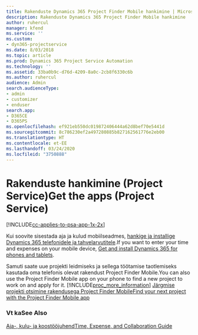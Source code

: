 ```yaml
---
title: Rakenduste Dynamics 365 Project Finder Mobile hankimine | MicrosoftDocs
description: Rakenduste Dynamics 365 Project Finder Mobile hankimine
author: ruhercul
manager: kfend
ms.service: ''
ms.custom:
- dyn365-projectservice
ms.date: 8/03/2018
ms.topic: article
ms.prod: Dynamics 365 Project Service Automation
ms.technology: ''
ms.assetid: 33ba0b9c-d76d-4209-8a0c-2cb8f6330c6b
ms.author: ruhercul
audience: Admin
search.audienceType:
- admin
- customizer
- enduser
search.app:
- D365CE
- D365PS
ms.openlocfilehash: ef921eb550dc019872406444a62d8bef70e5441d
ms.sourcegitcommit: 8c786230ef2a497280885b827162561776e2eb00
ms.translationtype: HT
ms.contentlocale: et-EE
ms.lasthandoff: 03/24/2020
ms.locfileid: "3750888"
---
```

# <a name="get-the-apps-project-service"></a><span data-ttu-id="c0277-103">Rakenduste hankimine (Project Service)</span><span class="sxs-lookup"><span data-stu-id="c0277-103">Get the apps (Project Service)</span></span>

[!INCLUDE[cc-applies-to-psa-app-1x-2x](../includes/cc-applies-to-psa-app-1x-2x.md)]

<span data-ttu-id="c0277-104">Kui soovite sisestada aja ja kulud mobiilseadmes, [hankige ja installige Dynamics 365 telefonidele ja tahvelarvutitele](../mobile-app/dynamics-365-phones-tablets-users-guide.md).</span><span class="sxs-lookup"><span data-stu-id="c0277-104">If you want to enter your time and expenses on your mobile device, [Get and install Dynamics 365 for phones and tablets](../mobile-app/dynamics-365-phones-tablets-users-guide.md).</span></span>  
  
 <span data-ttu-id="c0277-105">Samuti saate uue projekti leidmiseks ja sellega töötamise taotlemiseks kasutada oma telefonis olevat rakendust Project Finder Mobile.</span><span class="sxs-lookup"><span data-stu-id="c0277-105">You can also use the Project Finder Mobile app on your phone to find a new project to work on and apply for it.</span></span> [!INCLUDE[proc_more_information](../includes/proc-more-information.md)] <span data-ttu-id="c0277-106">[Järgmise projekti otsimine rakendusega Project Finder Mobile](../project-service/find-next-project-finder-mobile-app.md)</span><span class="sxs-lookup"><span data-stu-id="c0277-106">[Find your next project with the Project Finder Mobile app](../project-service/find-next-project-finder-mobile-app.md)</span></span> 
  
### <a name="see-also"></a><span data-ttu-id="c0277-107">Vt ka</span><span class="sxs-lookup"><span data-stu-id="c0277-107">See Also</span></span>  
 [<span data-ttu-id="c0277-108">Aja-, kulu- ja koostööjuhend</span><span class="sxs-lookup"><span data-stu-id="c0277-108">Time, Expense, and Collaboration Guide</span></span>](../project-service/time-expense-collaboration-guide.md)
